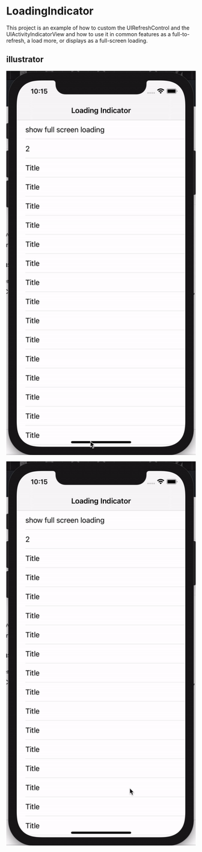 # LoadingIndicator
This project is an example of how to custom the UIRefreshControl and the UIActivityIndicatorView and how to use it in common features as a full-to-refresh, a load more, or displays as a full-screen loading.

## illustrator

![pull-to-request](./Images/PullToRefresh.gif)

![Loading](./Images/Loading.gif)
